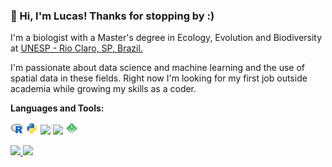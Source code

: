 ### 👋 Hi, I'm Lucas! Thanks for stopping by :)

I'm a biologist with a Master's degree in Ecology, Evolution and Biodiversity at [UNESP - Rio Claro, SP, Brazil.](https://ib.rc.unesp.br/#!/pos-graduacao/secao-tecnica-de-pos/programas/ecologia-e-biodiversidade/apresentacao-novo/)

I'm passionate about data science and machine learning and the use of spatial data in these fields. Right now I'm looking for my first job outside academia while growing my skills as a coder.


**Languages and Tools:**

<code><img height="20" src="https://raw.githubusercontent.com/devicons/devicon/master/icons/r/r-original.svg"></code>
<code><img height="20" src="https://raw.githubusercontent.com/devicons/devicon/master/icons/python/python-original.svg"></code>
<code><img height="20" src="https://upload.wikimedia.org/wikipedia/commons/3/38/Jupyter_logo.svg"></code>
<code><img height="20" src="https://qgis.org/en/_downloads/19636e41148dfd0157ff0db3f7297069/qgis-icon64.svg"></code>
<code><img height="20" src="https://raw.githubusercontent.com/OSGeo/grass-website/master/static/images/favicon/android-chrome-192x192.png"></code>

<div>
  <a href="https://github.com/Lucas-a-pereira">
  <img height="130em" src="https://github-readme-stats.vercel.app/api?username=Lucas-a-pereira&show_icons=true&theme=dark&include_all_commits=true&count_private=true"/>
  <img height="140em" src="https://github-readme-stats.vercel.app/api/top-langs/?username=Lucas-a-pereira&layout=compact&langs_count=16&theme=dark"/>
<div>


<!---
Lucas-a-pereira/Lucas-a-pereira is a ✨ special ✨ repository because its `README.md` (this file) appears on your GitHub profile.
You can click the Preview link to take a look at your changes.
--->

